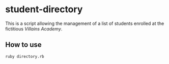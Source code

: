 # student-directory

This is a script allowing the management of a list of students enrolled at the fictitious *Villains Academy*.

## How to use

```shell
ruby directory.rb
```